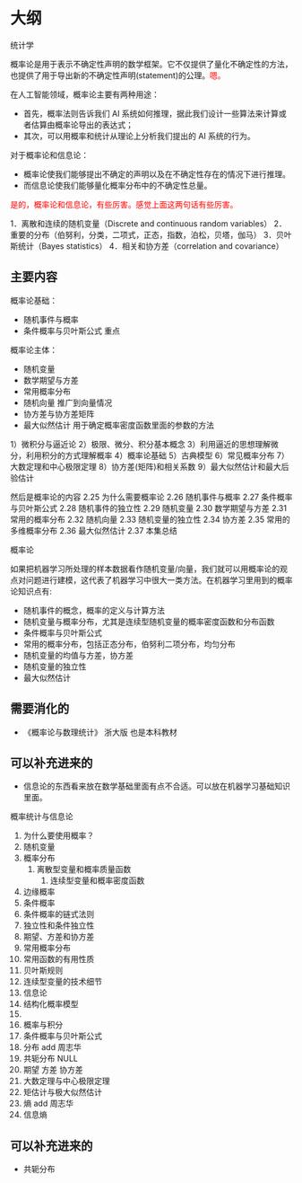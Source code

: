 
# 大纲

统计学

概率论是用于表示不确定性声明的数学框架。它不仅提供了量化不确定性的方法，也提供了用于导出新的不确定性声明(statement)的公理。<span style="color:red;">嗯。</span>

在人工智能领域，概率论主要有两种用途：

- 首先，概率法则告诉我们 AI 系统如何推理，据此我们设计一些算法来计算或者估算由概率论导出的表达式；
- 其次，可以用概率和统计从理论上分析我们提出的 AI 系统的行为。

对于概率论和信息论：

- 概率论使我们能够提出不确定的声明以及在不确定性存在的情况下进行推理。
- 而信息论使我们能够量化概率分布中的不确定性总量。

<span style="color:red;">是的，概率论和信息论，有些厉害。感觉上面这两句话有些厉害。</span>


1．离散和连续的随机变量（Discrete and continuous random variables）
2．重要的分布（伯努利，分类，二项式，正态，指数，泊松，贝塔，伽马）
3．贝叶斯统计（Bayes statistics）
4．相关和协方差（correlation and covariance）



## 主要内容


概率论基础：

- 随机事件与概率
- 条件概率与贝叶斯公式 重点

概率论主体：

- 随机变量
- 数学期望与方差
- 常用概率分布
- 随机向量 推广到向量情况
- 协方差与协方差矩阵
- 最大似然估计 用于确定概率密度函数里面的参数的方法



1）微积分与逼近论
2）极限、微分、积分基本概念
3）利用逼近的思想理解微分，利用积分的方式理解概率
4）概率论基础
5）古典模型
6）常见概率分布
7）大数定理和中心极限定理
8）协方差(矩阵)和相关系数
9）最大似然估计和最大后验估计





然后是概率论的内容
2.25 为什么需要概率论
2.26 随机事件与概率 2.27 条件概率与贝叶斯公式
2.28 随机事件的独立性
2.29 随机变量
2.30 数学期望与方差
2.31 常用的概率分布
2.32 随机向量
2.33 随机变量的独立性
2.34 协方差
2.35 常用的多维概率分布
2.36 最大似然估计
2.37 本集总结




概率论




如果把机器学习所处理的样本数据看作随机变量/向量，我们就可以用概率论的观点对问题进行建模，这代表了机器学习中很大一类方法。在机器学习里用到的概率论知识点有:

- 随机事件的概念，概率的定义与计算方法
- 随机变量与概率分布，尤其是连续型随机变量的概率密度函数和分布函数
- 条件概率与贝叶斯公式
- 常用的概率分布，包括正态分布，伯努利二项分布，均匀分布
- 随机变量的均值与方差，协方差
- 随机变量的独立性
- 最大似然估计


## 需要消化的

- 《概率论与数理统计》 浙大版 也是本科教材

## 可以补充进来的



- 信息论的东西看来放在数学基础里面有点不合适。可以放在机器学习基础知识里面。

概率统计与信息论

1. 为什么要使用概率？
2. 随机变量
3. 概率分布
   1. 离散型变量和概率质量函数
      1. 连续型变量和概率密度函数
4. 边缘概率
5. 条件概率
6. 条件概率的链式法则
7. 独立性和条件独立性
8. 期望、方差和协方差
9. 常用概率分布
10. 常用函数的有用性质
11. 贝叶斯规则
12. 连续型变量的技术细节
13. 信息论
14. 结构化概率模型
15.
16. 概率与积分
17. 条件概率与贝叶斯公式
18. 分布 add 周志华
19. 共轭分布 NULL
20. 期望 方差 协方差
21. 大数定理与中心极限定理
22. 矩估计与极大似然估计
23. 熵  add 周志华
24. 信息熵




## 可以补充进来的

- 共轭分布
